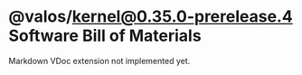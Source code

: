 # @valos/kernel@0.35.0-prerelease.4 Software Bill of Materials

Markdown VDoc extension not implemented yet.
